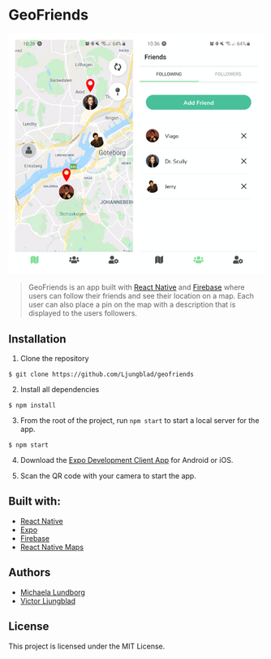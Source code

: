 # GeoFriends
<img width="800" src="./assets/screenshots/screenshot.png">

>GeoFriends is an app built with [React Native](https://reactnative.dev/) and [Firebase](https://firebase.google.com/) where users can follow their friends and see their location on a map. Each user can also place a pin on the map with a description that is displayed to the users followers. 

## Installation

1. Clone the repository

```
$ git clone https://github.com/Ljungblad/geofriends
```

2. Install all dependencies

```
$ npm install
```

3. From the root of the project, run `npm start` to start a local server for the app.

```
$ npm start
```

4. Download the [Expo Development Client App](https://expo.io/tools#client) for Android or iOS.

5. Scan the QR code with your camera to start the app.

## Built with:
- [React Native](https://reactnative.dev/)
- [Expo](https://expo.io/)
- [Firebase](https://firebase.google.com/)
- [React Native Maps](https://github.com/react-native-maps/react-native-maps)

## Authors
- [Michaela Lundborg](https://github.com/lundborgm)
- [Victor Ljungblad](https://github.com/Ljungblad)

## License
This project is licensed under the MIT License.
